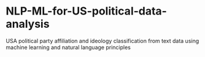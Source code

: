# NLP-ML-for-US-political-data-analysis
 USA political party affiliation and ideology classification from text data using machine learning and natural language principles
